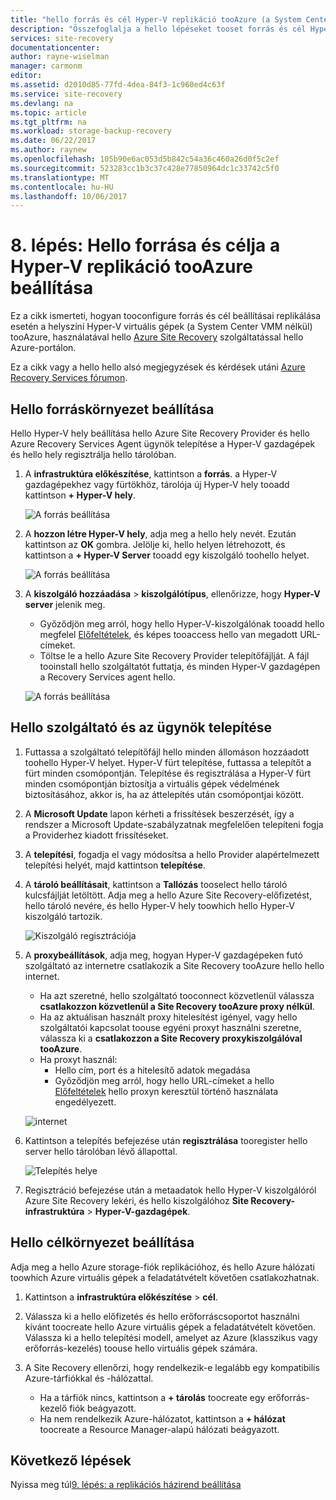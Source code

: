 ```yaml
---
title: "hello forrás és cél Hyper-V replikáció tooAzure (a System Center VMM nélkül) az Azure Site Recovery aaaSet |} Microsoft Docs"
description: "Összefoglalja a hello lépéseket tooset forrás és cél Hyper-V virtuális gépek tooAzure tárolás az Azure Site Recovery replikálás beállításainak mentése"
services: site-recovery
documentationcenter: 
author: rayne-wiselman
manager: carmonm
editor: 
ms.assetid: d2010d85-77fd-4dea-84f3-1c960ed4c63f
ms.service: site-recovery
ms.devlang: na
ms.topic: article
ms.tgt_pltfrm: na
ms.workload: storage-backup-recovery
ms.date: 06/22/2017
ms.author: raynew
ms.openlocfilehash: 105b90e6ac053d5b842c54a36c460a26d0f5c2ef
ms.sourcegitcommit: 523283cc1b3c37c428e77850964dc1c33742c5f0
ms.translationtype: MT
ms.contentlocale: hu-HU
ms.lasthandoff: 10/06/2017
---
```

# <a name="step-8-set-up-hello-source-and-target-for-hyper-v-replication-tooazure"></a>8. lépés: Hello forrása és célja a Hyper-V replikáció tooAzure beállítása

Ez a cikk ismerteti, hogyan tooconfigure forrás és cél beállításai replikálása esetén a helyszíni Hyper-V virtuális gépek (a System Center VMM nélkül) tooAzure, használatával hello [Azure Site Recovery](site-recovery-overview.md) szolgáltatással hello Azure-portálon.

Ez a cikk vagy a hello hello alsó megjegyzések és kérdések utáni [Azure Recovery Services fórumon](https://social.msdn.microsoft.com/forums/azure/home?forum=hypervrecovmgr).


## <a name="set-up-hello-source-environment"></a>Hello forráskörnyezet beállítása

Hello Hyper-V hely beállítása hello Azure Site Recovery Provider és hello Azure Recovery Services Agent ügynök telepítése a Hyper-V gazdagépek és hello hely regisztrálja hello tárolóban.

1. A **infrastruktúra előkészítése**, kattintson a **forrás**. a Hyper-V gazdagépekhez vagy fürtökhöz, tárolója új Hyper-V hely tooadd kattintson **+ Hyper-V hely**.

    ![A forrás beállítása](./media/hyper-v-site-walkthrough-source-target/set-source1.png)
2. A **hozzon létre Hyper-V hely**, adja meg a hello hely nevét. Ezután kattintson az **OK** gombra. Jelölje ki, hello helyen létrehozott, és kattintson a **+ Hyper-V Server** tooadd egy kiszolgáló toohello helyet.

    ![A forrás beállítása](./media/hyper-v-site-walkthrough-source-target/set-source2.png)

3. A **kiszolgáló hozzáadása** > **kiszolgálótípus**, ellenőrizze, hogy **Hyper-V server** jelenik meg.

    - Győződjön meg arról, hogy hello Hyper-V-kiszolgálónak tooadd hello megfelel [Előfeltételek](#on-premises-prerequisites), és képes tooaccess hello van megadott URL-címeket.
    - Töltse le a hello Azure Site Recovery Provider telepítőfájlját. A fájl tooinstall hello szolgáltatót futtatja, és minden Hyper-V gazdagépen a Recovery Services agent hello.

    ![A forrás beállítása](./media/hyper-v-site-walkthrough-source-target/set-source3.png)


## <a name="install-hello-provider-and-agent"></a>Hello szolgáltató és az ügynök telepítése

1. Futtassa a szolgáltató telepítőfájl hello minden állomáson hozzáadott toohello Hyper-V helyet. Hyper-V fürt telepítése, futtassa a telepítőt a fürt minden csomópontján. Telepítése és regisztrálása a Hyper-V fürt minden csomópontján biztosítja a virtuális gépek védelmének biztosításához, akkor is, ha az áttelepítés után csomópontjai között.
2. A **Microsoft Update** lapon kérheti a frissítések beszerzését, így a rendszer a Microsoft Update-szabályzatnak megfelelően telepíteni fogja a Providerhez kiadott frissítéseket.
3. A **telepítési**, fogadja el vagy módosítsa a hello Provider alapértelmezett telepítési helyét, majd kattintson **telepítése**.
4. A **tároló beállításait**, kattintson a **Tallózás** tooselect hello tároló kulcsfájlját letöltött. Adja meg a hello Azure Site Recovery-előfizetést, hello tároló nevére, és hello Hyper-V hely toowhich hello Hyper-V kiszolgáló tartozik.

    ![Kiszolgáló regisztrációja](./media/hyper-v-site-walkthrough-source-target/provider3.png)

5. A **proxybeállítások**, adja meg, hogyan Hyper-V gazdagépeken futó szolgáltató az internetre csatlakozik a Site Recovery tooAzure hello hello internet.

    * Ha azt szeretné, hello szolgáltató tooconnect közvetlenül válassza **csatlakozzon közvetlenül a Site Recovery tooAzure proxy nélkül**.
    * Ha az aktuálisan használt proxy hitelesítést igényel, vagy hello szolgáltatói kapcsolat toouse egyéni proxyt használni szeretne, válassza ki a **csatlakozzon a Site Recovery proxykiszolgálóval tooAzure**.
    * Ha proxyt használ:
        - Hello cím, port és a hitelesítő adatok megadása
        - Győződjön meg arról, hogy hello URL-címeket a hello [Előfeltételek](#prerequisites) hello proxyn keresztül történő használata engedélyezett.

    ![internet](./media/hyper-v-site-walkthrough-source-target/provider7.png)

6. Kattintson a telepítés befejezése után **regisztrálása** tooregister hello server hello tárolóban lévő állapottal.

    ![Telepítés helye](./media/hyper-v-site-walkthrough-source-target/provider2.png)

7. Regisztráció befejezése után a metaadatok hello Hyper-V kiszolgálóról Azure Site Recovery lekéri, és hello kiszolgálóhoz **Site Recovery-infrastruktúra** > **Hyper-V-gazdagépek**.


## <a name="set-up-hello-target-environment"></a>Hello célkörnyezet beállítása

Adja meg a hello Azure storage-fiók replikációhoz, és hello Azure hálózati toowhich Azure virtuális gépek a feladatátvételt követően csatlakozhatnak.

1. Kattintson a **infrastruktúra előkészítése** > **cél**.
2. Válassza ki a hello előfizetés és hello erőforráscsoportot használni kívánt toocreate hello Azure virtuális gépek a feladatátvételt követően. Válassza ki a hello telepítési modell, amelyet az Azure (klasszikus vagy erőforrás-kezelés) toouse hello virtuális gépek számára.

3. A Site Recovery ellenőrzi, hogy rendelkezik-e legalább egy kompatibilis Azure-tárfiókkal és -hálózattal.

    - Ha a tárfiók nincs, kattintson a **+ tárolás** toocreate egy erőforrás-kezelő fiók beágyazott. 
    - Ha nem rendelkezik Azure-hálózatot, kattintson a **+ hálózat** toocreate a Resource Manager-alapú hálózati beágyazott.






## <a name="next-steps"></a>Következő lépések

Nyissa meg túl[9. lépés: a replikációs házirend beállítása](hyper-v-site-walkthrough-replication.md)
